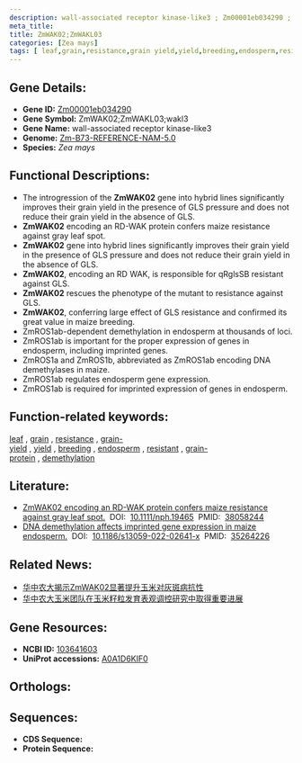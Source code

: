 ```yaml
---
description: wall-associated receptor kinase-like3 ; Zm00001eb034290 ; Zea mays
meta_title:
title: ZmWAK02;ZmWAKL03
categories: [Zea mays]
tags: [ leaf,grain,resistance,grain yield,yield,breeding,endosperm,resistant,grain protein,demethylation ]
---
```


## Gene Details:
- **Gene ID:**	[Zm00001eb034290](https://www.maizegdb.org/gene_center/gene/Zm00001eb034290)
- **Gene Symbol:** ZmWAK02;ZmWAKL03;wakl3
- **Gene Name:** wall-associated receptor kinase-like3
- **Genome:** [Zm-B73-REFERENCE-NAM-5.0](https://www.maizegdb.org/genome/assembly/Zm-B73-REFERENCE-NAM-5.0)
- **Species:** *Zea mays*

## Functional Descriptions:
   - The introgression of the **ZmWAK02** gene into hybrid lines significantly improves their grain yield in the presence of GLS pressure and does not reduce their grain yield in the absence of GLS.
   - **ZmWAK02** encoding an RD-WAK protein confers maize resistance against gray leaf spot.
   - **ZmWAK02** gene into hybrid lines significantly improves their grain yield in the presence of GLS pressure and does not reduce their grain yield in the absence of GLS.
   - **ZmWAK02**, encoding an RD WAK, is responsible for qRglsSB resistant against GLS.
   - **ZmWAK02** rescues the phenotype of the mutant to resistance against GLS.
   - **ZmWAK02**, conferring large effect of GLS resistance and confirmed its great value in maize breeding.
   - ZmROS1ab-dependent demethylation in endosperm at thousands of loci.
   - ZmROS1ab is important for the proper expression of genes in endosperm, including imprinted genes.
   - ZmROS1a and ZmROS1b, abbreviated as ZmROS1ab encoding DNA demethylases in maize.
   - ZmROS1ab regulates endosperm gene expression.
   - ZmROS1ab is required for imprinted expression of genes in endosperm.

## Function-related keywords:
[leaf](/tags/leaf/)&nbsp;,&nbsp;[grain](/tags/grain/)&nbsp;,&nbsp;[resistance](/tags/resistance/)&nbsp;,&nbsp;[grain-yield](/tags/grain-yield/)&nbsp;,&nbsp;[yield](/tags/yield/)&nbsp;,&nbsp;[breeding](/tags/breeding/)&nbsp;,&nbsp;[endosperm](/tags/endosperm/)&nbsp;,&nbsp;[resistant](/tags/resistant/)&nbsp;,&nbsp;[grain-protein](/tags/grain-protein/)&nbsp;,&nbsp;[demethylation](/tags/demethylation/)

## Literature:
   - [ZmWAK02 encoding an RD-WAK protein confers maize resistance against gray leaf spot.]( https://nph.onlinelibrary.wiley.com/doi/10.1111/nph.19465)&nbsp;&nbsp;DOI:&nbsp;&nbsp;[10.1111/nph.19465](https://nph.onlinelibrary.wiley.com/doi/10.1111/nph.19465)&nbsp;&nbsp;PMID:&nbsp;&nbsp;[38058244](https://pubmed.ncbi.nlm.nih.gov/38058244/)
   - [DNA demethylation affects imprinted gene expression in maize endosperm.]( https://genomebiology.biomedcentral.com/articles/10.1186/s13059-022-02641-x)&nbsp;&nbsp;DOI:&nbsp;&nbsp;[10.1186/s13059-022-02641-x](https://genomebiology.biomedcentral.com/articles/10.1186/s13059-022-02641-x)&nbsp;&nbsp;PMID:&nbsp;&nbsp;[35264226](https://pubmed.ncbi.nlm.nih.gov/35264226/)

## Related News:
   - [华中农大揭示ZmWAK02显著提升玉米对灰斑病抗性](https://mp.weixin.qq.com/s?__biz=MzIyOTY2NDYyNQ==&mid=2247588275&idx=4&sn=cb19ee48c861a41fd48f3de83b1b0517&chksm=e987b566a01eb0c4760f317f1d2db664aa95a4c71e3656034099d73aaf60c801dee7c900a091&scene=27#wechat_redirect)
   - [华中农大玉米团队在玉米籽粒发育表观调控研究中取得重要进展](https://mp.weixin.qq.com/s?__biz=MzIyOTY2NDYyNQ==&mid=2247535113&idx=4&sn=b5665fb0a2d53f4302f76b43a28ae302&chksm=e8bd3817dfcab101d9314d8ce0138e1726128d6501503124bc0c34783a20a6fc72cf0401e8e3&scene=27#wechat_redirect)

## Gene Resources:
- **NCBI ID:** [103641603](https://www.ncbi.nlm.nih.gov/gene/?term=103641603)
- **UniProt accessions:** [A0A1D6KIF0](https://www.uniprot.org/uniprotkb/A0A1D6KIF0/entry)

## Orthologs:

## Sequences:
- **CDS Sequence:**
- **Protein Sequence:**
